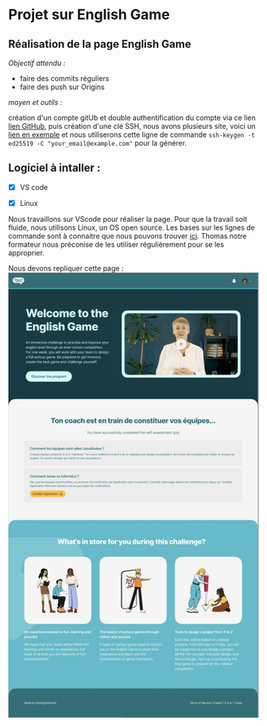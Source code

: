 # Projet sur English Game
## Réalisation de la page English Game
*Objectif attendu :*

- faire des commits réguliers
- faire des push sur Origins

*moyen et outils :*  

création d'un compte gitUb et double authentification du compte via ce lien
[lien GitHub](https://github.com/), puis création d'une clé SSH, nous avons plusieurs site, voici un [lien en exemple](https://docs.github.com/fr/authentication/connecting-to-github-with-ssh/generating-a-new-ssh-key-and-adding-it-to-the-ssh-agent) et nous utiliserons cette ligne de commande `ssh-keygen -t ed25519 -C "your_email@example.com"` pour la générer.

## Logiciel à intaller :

- [x] VS code
- [x] Linux


Nous travaillons sur VScode pour réaliser la page. Pour que la travail soit fluide, nous utilisons Linux, un OS open source. Les bases sur les lignes de commande sont à connaitre que nous pouvons trouver [ici](chrome-extension://efaidnbmnnnibpcajpcglclefindmkaj/https://cdn.hostinger.com/tutorials/pdf/Linux-Commands-Cheatsheet-FR.pdf). Thomas notre formateur nous préconise de les utiliser régulièrement pour se les approprier.

Nous devons repliquer cette page :  ![cette page](./Screenshot.jpg)
